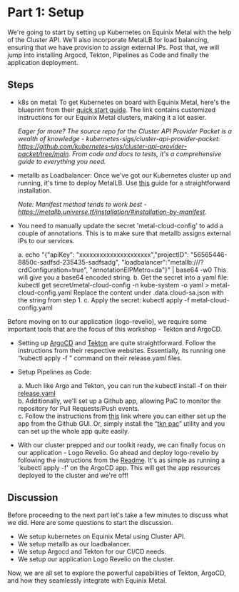 <!-- See https://squidfunk.github.io/mkdocs-material/reference/ -->
# Part 1: Setup
We're going to start by setting up Kubernetes on Equinix Metal with the help of the Cluster API. We'll also incorporate MetalLB for load balancing, ensuring that we have provision to assign external IPs. Post that, we will jump into installing Argocd, Tekton, Pipelines as Code and finally the application deployment.

## Steps

- k8s on metal: To get Kubernetes on board with Equinix Metal, here's the blueprint from their [quick start guide](https://cluster-api.sigs.k8s.io/user/quick-start.html). The link contains customized instructions for our Equinix Metal clusters, making it a lot easier.

    _Eager for more? The source repo for the Cluster API Provider Packet is a wealth of knowledge - kubernetes-sigs/cluster-api-provider-packet: https://github.com/kubernetes-sigs/cluster-api-provider-packet/tree/main. From code and docs to tests, it's a comprehensive guide to everything you need._

- metallb as Loadbalancer: Once we've got our Kubernetes cluster up and running, it's time to deploy MetalLB. Use [this](https://metallb.universe.tf/installation) guide for a straightforward installation. 

    _Note: Manifest method tends to work best - https://metallb.universe.tf/installation/#installation-by-manifest._

- You need to manually update the secret 'metal-cloud-config' to add a couple of annotations. This is to make sure that metallb assigns external IPs to our services. 

    a. echo "{"apiKey": "xxxxxxxxxxxxxxxxxxxxx","projectID": "56565446-8850c-sadfsd-235435-sadfsadg", "loadbalancer":"metallb:///?crdConfiguration=true", "annotationEIPMetro=da"}" | base64 -w0
        This will give you a base64 encoded string. 
    b. Get the secret into a yaml file: kubectl get secret/metal-cloud-config -n kube-system -o yaml > metal-cloud-config.yaml
        Replace the content under .data.cloud-sa.json with the string from step 1. 
    c. Apply the secret: kubectl apply -f metal-cloud-config.yaml

Before moving on to our application (logo-revelio), we require some important tools that are the focus of this workshop - Tekton and ArgoCD.

- Setting up [ArgoCD](https://argo-cd.readthedocs.io/en/stable/getting_started) and [Tekton](https://github.com/tektoncd/pipeline/blob/main/docs/install.md) are quite straightforward. Follow the instructions from their respective websites. Essentially, its running one “kubectl apply -f ” command on their release.yaml files.

- Setup Pipelines as Code:
   
   a. Much like Argo and Tekton, you can run the kubectl install -f on their [release.yaml](https://pipelinesascode.com/docs/install/installation/)  
   b. Additionally, we'll set up a Github app, allowing PaC to monitor the repository for Pull Requests/Push events.  
   c. Follow the instructions from [this](https://pipelinesascode.com/docs/install/github_apps/ ) link where you can either set up the app from the Github GUI. Or, simply install the “[tkn pac](https://github.com/tektoncd/cli/releases)” utility and you can set up the whole app quite easily.

- With our cluster prepped and our toolkit ready, we can finally focus on our application - Logo Revelio. Go ahead and deploy logo-revelio by following the instructions from the [Readme](https://github.com/bnallapeta/logo-revelio). It's as simple as running a 'kubectl apply -f' on the ArgoCD app. This will get the app resources deployed to the cluster and we're off!

## Discussion

Before proceeding to the next part let's take a few minutes to discuss what we did. Here are some questions to start the discussion.

* We setup kubernetes on Equinix Metal using Cluster API.
* We setup metallb as our loadbalancer.
* We setup Argocd and Tekton for our CI/CD needs.
* We setup our application Logo Revelio on the cluster.

Now, we are all set to explore the powerful capabilities of Tekton, ArgoCD, and how they seamlessly integrate with Equinix Metal.
